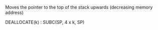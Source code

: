 Moves the pointer to the top of the stack upwards (decreasing memory address)

DEALLOCATE(k) : SUBC(SP, 4 x k, SP)
